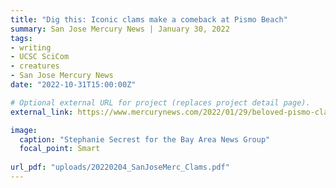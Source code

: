 ```yaml
---
title: "Dig this: Iconic clams make a comeback at Pismo Beach"
summary: San Jose Mercury News | January 30, 2022
tags:
- writing
- UCSC SciCom
- creatures
- San Jose Mercury News
date: "2022-10-31T15:00:00Z"

# Optional external URL for project (replaces project detail page).
external_link: https://www.mercurynews.com/2022/01/29/beloved-pismo-clams-make-a-mystifying-comeback/

image:
  caption: "Stephanie Secrest for the Bay Area News Group"
  focal_point: Smart
  
url_pdf: "uploads/20220204_SanJoseMerc_Clams.pdf"
---
```

